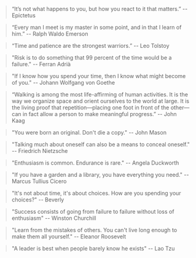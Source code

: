 > “It’s not what happens to you, but how you react to it that matters.”
> -- Epictetus

> “Every man I meet is my master in some point, and in that I learn of him.” 
> -- Ralph Waldo Emerson

> “Time and patience are the strongest warriors.” 
> -- Leo Tolstoy

> "Risk is to do something that 99 percent of the time would be a failure."
> -- Ferran Adrià

> "If I know how you spend your time, then I know what might become of you."
> -- Johann Wolfgang von Goethe

> “Walking is among the most life-affirming of human activities. It is the way we organize space and orient ourselves to the world at large. It is the living proof that repetition—placing one foot in front of the other—can in fact allow a person to make meaningful progress.”
> -- John Kaag

> "You were born an original. Don't die a copy."
> -- John Mason

> "Talking much about oneself can also be a means to conceal oneself."
> -- Friedrich Nietzsche

> "Enthusiasm is common. Endurance is rare."
> -- Angela Duckworth

> "If you have a garden and a library, you have everything you need."
> -- Marcus Tullius Cicero

> "It's not about time, it's about choices. How are you spending your choices?"
> -- Beverly 

> "Success consists of going from failure to failure without loss of enthusiasm"
> -- Winston Churchill 

> "Learn from the mistakes of others. You can't live long enough to make them all yourself."
> -- Eleanor Roosevelt

> "A leader is best when people barely know he exists"
> -- Lao Tzu

